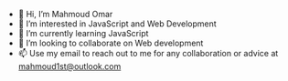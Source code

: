 - 👋 Hi, I’m Mahmoud Omar
- 👀 I’m interested in JavaScript and Web Development
- 🌱 I’m currently learning JavaScript
- 💞️ I’m looking to collaborate on Web development
- 📫 Use my email to reach out to me for any collaboration or advice at mahmoud1st@outlook.com

<!---
mowsen01/mowsen01 is a ✨ special ✨ repository because its `README.md` (this file) appears on your GitHub profile.
You can click the Preview link to take a look at your changes.
--->
